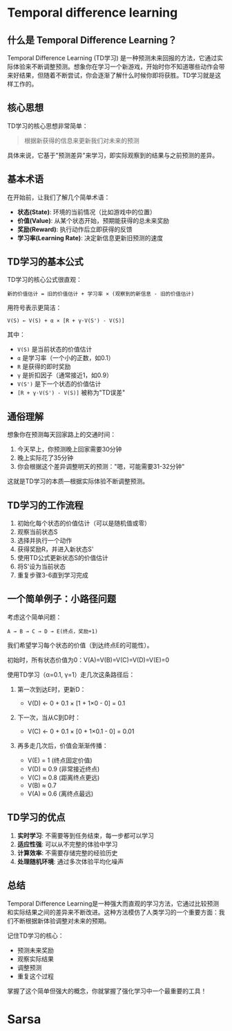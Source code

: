 # Temporal difference learning


## 什么是 Temporal Difference Learning？

Temporal Difference Learning (TD学习) 是一种预测未来回报的方法，它通过实际体验来不断调整预测。想象你在学习一个新游戏，开始时你不知道哪些动作会带来好结果，但随着不断尝试，你会逐渐了解什么时候你即将获胜。TD学习就是这样工作的。

## 核心思想

TD学习的核心思想非常简单：

> 根据新获得的信息来更新我们对未来的预测

具体来说，它基于"预测差异"来学习，即实际观察到的结果与之前预测的差异。

## 基本术语

在开始前，让我们了解几个简单术语：

- **状态(State)**: 环境的当前情况（比如游戏中的位置）
- **价值(Value)**: 从某个状态开始，预期能获得的总未来奖励
- **奖励(Reward)**: 执行动作后立即获得的反馈
- **学习率(Learning Rate)**: 决定新信息更新旧预测的速度

## TD学习的基本公式

TD学习的核心公式很直观：

```
新的价值估计 = 旧的价值估计 + 学习率 × (观察到的新信息 - 旧的价值估计)
```

用符号表示更简洁：

```
V(S) ← V(S) + α × [R + γ·V(S') - V(S)]
```

其中：
- `V(S)` 是当前状态的价值估计
- `α` 是学习率（一个小的正数，如0.1）
- `R` 是获得的即时奖励
- `γ` 是折扣因子（通常接近1，如0.9）
- `V(S')` 是下一个状态的价值估计
- `[R + γ·V(S') - V(S)]` 被称为"TD误差"

## 通俗理解

想象你在预测每天回家路上的交通时间：

1. 今天早上，你预测晚上回家需要30分钟
2. 晚上实际花了35分钟
3. 你会根据这个差异调整明天的预测："嗯，可能需要31-32分钟"

这就是TD学习的本质—根据实际体验不断调整预测。

## TD学习的工作流程

1. 初始化每个状态的价值估计（可以是随机值或零）
2. 观察当前状态S
3. 选择并执行一个动作
4. 获得奖励R，并进入新状态S'
5. 使用TD公式更新状态S的价值估计
6. 将S'设为当前状态
7. 重复步骤3-6直到学习完成

## 一个简单例子：小路径问题

考虑这个简单问题：
```
A → B → C → D → E(终点，奖励+1)
```

我们希望学习每个状态的价值（到达终点E的可能性）。

初始时，所有状态价值为0：V(A)=V(B)=V(C)=V(D)=V(E)=0

使用TD学习（α=0.1, γ=1）走几次这条路径后：

1. 第一次到达E时，更新D：
   - V(D) ← 0 + 0.1 × [1 + 1×0 - 0] = 0.1

2. 下一次，当从C到D时：
   - V(C) ← 0 + 0.1 × [0 + 1×0.1 - 0] = 0.01

3. 再多走几次后，价值会渐渐传播：
   - V(E) = 1 (终点固定价值)
   - V(D) ≈ 0.9 (非常接近终点)
   - V(C) ≈ 0.8 (距离终点更远)
   - V(B) ≈ 0.7
   - V(A) ≈ 0.6 (离终点最远)

## TD学习的优点

1. **实时学习**: 不需要等到任务结束，每一步都可以学习
2. **适应性强**: 可以从不完整的体验中学习
3. **计算效率**: 不需要存储完整的经验历史
4. **处理随机环境**: 通过多次体验平均化噪声

## 总结

Temporal Difference Learning是一种强大而直观的学习方法，它通过比较预测和实际结果之间的差异来不断改进。这种方法模仿了人类学习的一个重要方面：我们不断根据新体验调整对未来的预期。

记住TD学习的核心：
- 预测未来奖励
- 观察实际结果
- 调整预测
- 重复这个过程

掌握了这个简单但强大的概念，你就掌握了强化学习中一个最重要的工具！




# Sarsa







